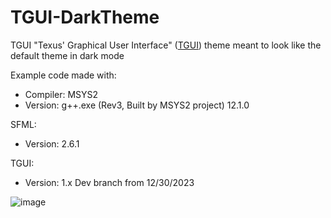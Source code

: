 # TGUI-DarkTheme
TGUI "Texus' Graphical User Interface" ([TGUI](https://tgui.eu/)) theme meant to look like the default theme in dark mode

Example code made with: 
  - Compiler: MSYS2
  - Version: g++.exe (Rev3, Built by MSYS2 project) 12.1.0

SFML:
  - Version: 2.6.1

TGUI:
  - Version: 1.x Dev branch from 12/30/2023

![image](https://github.com/finjosh/TGUI-DarkTheme/assets/109707607/45e88d7a-06ca-458a-ba20-a0618fe9302c)
